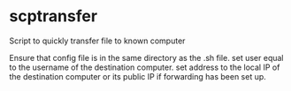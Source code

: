 # scptransfer
Script to quickly transfer file to known computer

Ensure that config file is in the same directory as the .sh file.
set user equal to the username of the destination computer.
set address to the local IP of the destination computer or its public IP if forwarding has been set up.
